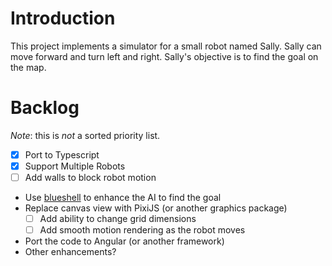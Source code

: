 # Introduction

This project implements a simulator for a small robot named Sally. Sally can move forward and turn 
left and right. Sally's objective is to find the goal on the map. 

# Backlog

_Note_: this is _not_ a sorted priority list.

* [X] Port to Typescript
* [X] Support Multiple Robots
* [ ] Add walls to block robot motion
* Use [blueshell](https://www.npmjs.com/package/blueshell) to enhance the AI to find the goal
* Replace canvas view with PixiJS (or another graphics package)
    * [ ] Add ability to change grid dimensions
    * [ ] Add smooth motion rendering as the robot moves
* Port the code to Angular (or another framework)    
* Other enhancements?

